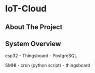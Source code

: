 # IoT-Cloud


## About The Project

## System Overview

esp32 - Thingsboard - PostgreSQL   

SMHI - cron (python script) - thingsboard

